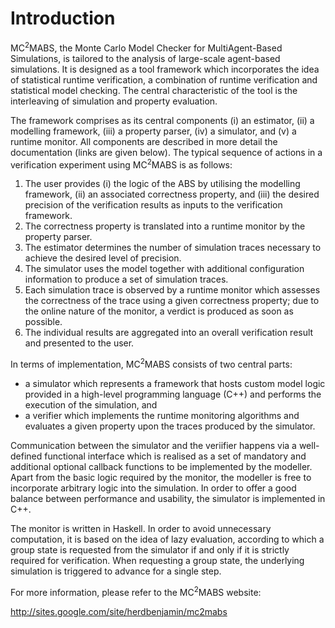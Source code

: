 Introduction
=========

MC<sup>2</sup>MABS, the Monte Carlo Model Checker for MultiAgent-Based Simulations, is tailored to the analysis of large-scale agent-based simulations. It is designed as a tool framework which incorporates the idea of statistical runtime verification, a combination of runtime verification and statistical model checking. The central characteristic of the tool is the interleaving of simulation and property evaluation. 

The framework comprises as its central components (i) an estimator, (ii) a modelling framework, (iii) a property parser, (iv) a simulator, and (v) a runtime monitor. All components are described in more detail the documentation (links are given below). The typical sequence of actions in a verification experiment using MC<sup>2</sup>MABS is as follows:

1. The user provides (i) the logic of the ABS by utilising the modelling framework, (ii) an associated correctness property, and (iii) the desired precision of the verification results as inputs to the verification framework.
2. The correctness property is translated into a runtime monitor by the property parser.
3. The estimator determines the number of simulation traces necessary to achieve the desired level of precision.
4. The simulator uses the model together with additional configuration information to produce a set of simulation traces.
5. Each simulation trace is observed by a runtime monitor which assesses the correctness of the trace using a given correctness property; due to the online nature of the monitor, a verdict is produced as soon as possible.
6. The individual results are aggregated into an overall verification result and presented to the user.

In terms of implementation, MC<sup>2</sup>MABS consists of two central parts: 

+ a simulator which represents a framework that hosts custom model logic provided in a high-level programming language (C++) and performs the execution of the simulation, and 
+ a verifier which implements the runtime monitoring algorithms and evaluates a given property upon the traces produced by the simulator. 

Communication between the simulator and the veriifier happens via a well-defined functional interface which is realised as a set of mandatory and additional optional callback functions to be implemented by the modeller. Apart from the basic logic required by the monitor, the modeller is free to incorporate arbitrary logic into the simulation. In order to offer a good balance between performance and usability, the simulator is implemented in C++. 

The monitor is written in Haskell. In order to avoid unnecessary computation, it is based on the idea of lazy evaluation, according to which a group state is requested from the simulator if and only if it is strictly required for verification. When requesting a group state, the underlying simulation is triggered to advance for a single step. 

For more information, please refer to the MC<sup>2</sup>MABS website: 

http://sites.google.com/site/herdbenjamin/mc2mabs   
